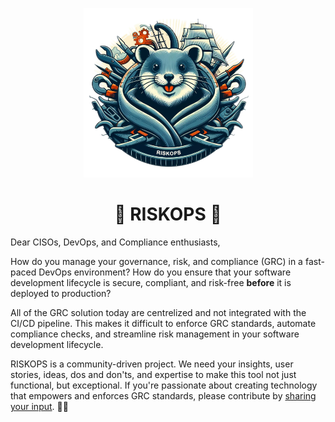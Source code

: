 <p align="center">
    <img src="images/logo.png" width="271" alt="riskops"/>
</p>
<h1 align="center">🚨 RISKOPS 🚨</h1>

Dear CISOs, DevOps, and Compliance enthusiasts, 

How do you manage your governance, risk, and compliance (GRC) in a fast-paced DevOps environment? How do you ensure that your software development lifecycle is secure, compliant, and risk-free <b>before</b> it is deployed to production?

All of the GRC solution today are centrelized and not integrated with the CI/CD pipeline. This makes it difficult to enforce GRC standards, automate compliance checks, and streamline risk management in your software development lifecycle.

RISKOPS  is a community-driven project. We need your insights, user stories, ideas, dos and don'ts, and expertise to make this tool not just functional, but exceptional. If you're passionate about creating technology that empowers and enforces GRC standards, please contribute by [sharing your input](/issues). 📯🦦

